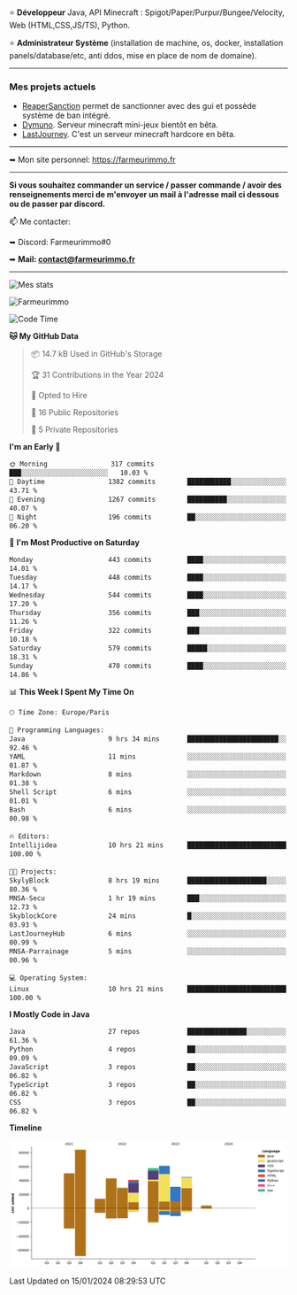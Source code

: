 ⭐ **Développeur** Java, API Minecraft : Spigot/Paper/Purpur/Bungee/Velocity, Web (HTML,CSS,JS/TS), Python.

⭐ **Administrateur Système** (installation de machine, os, docker, installation panels/database/etc, anti ddos, mise en place de nom de domaine).

---

### Mes projets actuels
- [ReaperSanction](https://www.spigotmc.org/resources/reapersanction.89580/) permet de sanctionner avec des gui et possède système de ban intégré.
- [Dymuno](https://discord.gg/dymuno-community-986460742293282886). Serveur minecraft mini-jeux bientôt en bêta.
- [LastJourney](https://lastjourney.fr). C'est un serveur minecraft hardcore en bêta.

---

➥ Mon site personnel: https://farmeurimmo.fr

---

**Si vous souhaitez commander un service / passer commande / avoir des renseignements merci de m'envoyer un mail à l'adresse mail ci dessous ou de passer par discord.**

📫 Me contacter:
 
   ➥ Discord: Farmeurimmo#0
   
   ➥ **Mail: contact@farmeurimmo.fr**

---

![Mes stats](https://github-readme-stats.farmeurimmo.fr/api?username=Farmeurimmo&count_private=true&show_icons=true&theme=radical)

<img src="https://komarev.com/ghpvc/?username=Farmeurimmo" alt="Farmeurimmo" />

<!--START_SECTION:waka-->
![Code Time](http://img.shields.io/badge/Code%20Time-1%2C117%20hrs%2042%20mins-blue)

**🐱 My GitHub Data** 

> 📦 14.7 kB Used in GitHub's Storage 
 > 
> 🏆 31 Contributions in the Year 2024
 > 
> 💼 Opted to Hire
 > 
> 📜 16 Public Repositories 
 > 
> 🔑 5 Private Repositories 
 > 
**I'm an Early 🐤** 

```text
🌞 Morning                317 commits         ███░░░░░░░░░░░░░░░░░░░░░░   10.03 % 
🌆 Daytime                1382 commits        ███████████░░░░░░░░░░░░░░   43.71 % 
🌃 Evening                1267 commits        ██████████░░░░░░░░░░░░░░░   40.07 % 
🌙 Night                  196 commits         ██░░░░░░░░░░░░░░░░░░░░░░░   06.20 % 
```
📅 **I'm Most Productive on Saturday** 

```text
Monday                   443 commits         ████░░░░░░░░░░░░░░░░░░░░░   14.01 % 
Tuesday                  448 commits         ████░░░░░░░░░░░░░░░░░░░░░   14.17 % 
Wednesday                544 commits         ████░░░░░░░░░░░░░░░░░░░░░   17.20 % 
Thursday                 356 commits         ███░░░░░░░░░░░░░░░░░░░░░░   11.26 % 
Friday                   322 commits         ███░░░░░░░░░░░░░░░░░░░░░░   10.18 % 
Saturday                 579 commits         █████░░░░░░░░░░░░░░░░░░░░   18.31 % 
Sunday                   470 commits         ████░░░░░░░░░░░░░░░░░░░░░   14.86 % 
```


📊 **This Week I Spent My Time On** 

```text
🕑︎ Time Zone: Europe/Paris

💬 Programming Languages: 
Java                     9 hrs 34 mins       ███████████████████████░░   92.46 % 
YAML                     11 mins             ░░░░░░░░░░░░░░░░░░░░░░░░░   01.87 % 
Markdown                 8 mins              ░░░░░░░░░░░░░░░░░░░░░░░░░   01.38 % 
Shell Script             6 mins              ░░░░░░░░░░░░░░░░░░░░░░░░░   01.01 % 
Bash                     6 mins              ░░░░░░░░░░░░░░░░░░░░░░░░░   00.98 % 

🔥 Editors: 
Intellijidea             10 hrs 21 mins      █████████████████████████   100.00 % 

🐱‍💻 Projects: 
SkylyBlock               8 hrs 19 mins       ████████████████████░░░░░   80.36 % 
MNSA-Secu                1 hr 19 mins        ███░░░░░░░░░░░░░░░░░░░░░░   12.73 % 
SkyblockCore             24 mins             █░░░░░░░░░░░░░░░░░░░░░░░░   03.93 % 
LastJourneyHub           6 mins              ░░░░░░░░░░░░░░░░░░░░░░░░░   00.99 % 
MNSA-Parrainage          5 mins              ░░░░░░░░░░░░░░░░░░░░░░░░░   00.96 % 

💻 Operating System: 
Linux                    10 hrs 21 mins      █████████████████████████   100.00 % 
```

**I Mostly Code in Java** 

```text
Java                     27 repos            ███████████████░░░░░░░░░░   61.36 % 
Python                   4 repos             ██░░░░░░░░░░░░░░░░░░░░░░░   09.09 % 
JavaScript               3 repos             ██░░░░░░░░░░░░░░░░░░░░░░░   06.82 % 
TypeScript               3 repos             ██░░░░░░░░░░░░░░░░░░░░░░░   06.82 % 
CSS                      3 repos             ██░░░░░░░░░░░░░░░░░░░░░░░   06.82 % 
```



**Timeline**

![Lines of Code chart](https://raw.githubusercontent.com/Farmeurimmo/Farmeurimmo/main/assets/bar_graph.png)


 Last Updated on 15/01/2024 08:29:53 UTC
<!--END_SECTION:waka-->
